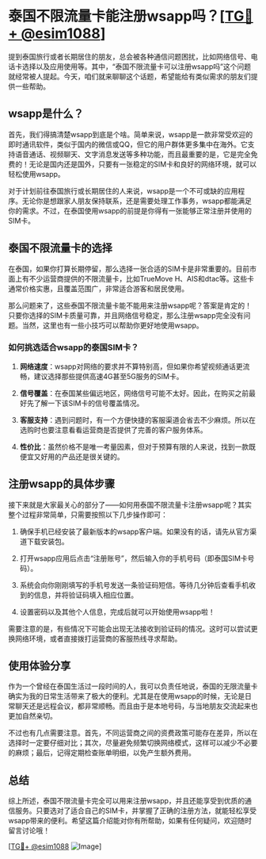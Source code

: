 # 泰国不限流量卡能注册wsapp吗？[[TG💪+ @esim1088](https://t.me/s/esim1088)]

提到泰国旅行或者长期居住的朋友，总会被各种通信问题困扰，比如网络信号、电话卡选择以及应用使用等。其中，“泰国不限流量卡可以注册wsapp吗”这个问题就经常被人提起。今天，咱们就来聊聊这个话题，希望能给有类似需求的朋友们提供一些帮助。

## wsapp是什么？

首先，我们得搞清楚wsapp到底是个啥。简单来说，wsapp是一款非常受欢迎的即时通讯软件，类似于国内的微信或QQ，但它的用户群体更多集中在海外。它支持语音通话、视频聊天、文字消息发送等多种功能，而且最重要的是，它是完全免费的！无论是国内还是国外，只要有一张稳定的SIM卡和良好的网络环境，就可以轻松使用wsapp。

对于计划前往泰国旅行或长期居住的人来说，wsapp是一个不可或缺的应用程序。无论你是想跟家人朋友保持联系，还是需要处理工作事务，wsapp都能满足你的需求。不过，在泰国使用wsapp的前提是你得有一张能够正常注册并使用的SIM卡。

## 泰国不限流量卡的选择

在泰国，如果你打算长期停留，那么选择一张合适的SIM卡是非常重要的。目前市面上有不少运营商提供的不限流量卡，比如TrueMove H、AIS和dtac等。这些卡通常价格实惠，且覆盖范围广，非常适合游客和居民使用。

那么问题来了，这些泰国不限流量卡能不能用来注册wsapp呢？答案是肯定的！只要你选择的SIM卡质量可靠，并且网络信号稳定，那么注册wsapp完全没有问题。当然，这里也有一些小技巧可以帮助你更好地使用wsapp。

### 如何挑选适合wsapp的泰国SIM卡？

1. **网络速度**：wsapp对网络的要求并不算特别高，但如果你希望视频通话更流畅，建议选择那些提供高速4G甚至5G服务的SIM卡。
   
2. **信号覆盖**：在泰国某些偏远地区，网络信号可能不太好。因此，在购买之前最好先了解一下该SIM卡的信号覆盖情况。

3. **客服支持**：遇到问题时，有一个方便快捷的客服渠道会省去不少麻烦。所以在选购时也要注意看看运营商是否提供了完善的客户服务体系。

4. **性价比**：虽然价格不是唯一考量因素，但对于预算有限的人来说，找到一款既便宜又好用的产品还是很关键的。

## 注册wsapp的具体步骤

接下来就是大家最关心的部分了——如何用泰国不限流量卡注册wsapp呢？其实整个过程非常简单，只需要按照以下几步操作即可：

1. 确保手机已经安装了最新版本的wsapp客户端。如果没有的话，请先从官方渠道下载安装包。

2. 打开wsapp应用后点击“注册账号”，然后输入你的手机号码（即泰国SIM卡号码）。

3. 系统会向你刚刚填写的手机号发送一条验证码短信。等待几分钟后查看手机收到的信息，并将验证码填入相应位置。

4. 设置密码以及其他个人信息，完成后就可以开始使用wsapp啦！

需要注意的是，有些情况下可能会出现无法接收到验证码的情况。这时可以尝试更换网络环境，或者直接拨打运营商的客服热线寻求帮助。

## 使用体验分享

作为一个曾经在泰国生活过一段时间的人，我可以负责任地说，泰国的无限流量卡确实为我的日常生活带来了极大的便利。尤其是在使用wsapp的时候，无论是日常聊天还是远程会议，都非常顺畅。而且由于是本地号码，与当地朋友交流起来也更加自然亲切。

不过也有几点需要注意。首先，不同运营商之间的资费政策可能存在差异，所以在选择时一定要仔细对比；其次，尽量避免频繁切换网络模式，这样可以减少不必要的麻烦；最后，记得定期检查账单明细，以免产生额外费用。

## 总结

综上所述，泰国不限流量卡完全可以用来注册wsapp，并且还能享受到优质的通信服务。只要选对了适合自己的SIM卡，并掌握了正确的注册方法，就能轻松享受wsapp带来的便利。希望这篇介绍能对你有所帮助，如果有任何疑问，欢迎随时留言讨论哦！

[[TG💪+ @esim1088](https://t.me/s/esim1088) ![Image](https://i.postimg.cc/4NQfJmqS/Snipaste-2025-05-13-00-14-12.png)]